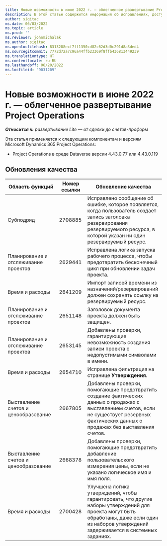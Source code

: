 ```yaml
---
title: Новые возможности в июне 2022 г. — облегченное развертывание Project Operations
description: В этой статье содержится информация об исправлениях, доступных в выпуске облегченного развертывания Microsoft Dynamics 365 Project Operations за июнь 2022 года.
author: sigitac
ms.date: 06/03/2022
ms.topic: article
ms.prod: ''
ms.reviewer: johnmichalak
ms.author: sigitac
ms.openlocfilehash: 8313288ecf7ff1350cd82c62d3d0c291d8a3ded4
ms.sourcegitcommit: 7772d72a7c96a44ffb23369f8ffb436813449239
ms.translationtype: HT
ms.contentlocale: ru-RU
ms.lasthandoff: 06/20/2022
ms.locfileid: "9031209"
---
```

# <a name="whats-new-june-2022---project-operations-lite-deployment"></a>Новые возможности в июне 2022 г. — облегченное развертывание Project Operations

_**Относится к:** развертывание Lite — от сделки до счетов-проформ_

Эта статья применяется к следующим компонентам и версиям Microsoft Dynamics 365 Project Operations:

- Project Operations в среде Dataverse версии 4.43.0.77 или 4.43.0.119

## <a name="quality-updates"></a>Обновления качества

| Область функций | Номер ссылки | Обновление качества |
| --- | --- | --- |
| Субподряд | 2708885 | Исправлено сообщение об ошибке, которое появляется, когда пользователь создает запись заголовка резервирования резервируемого ресурса, в которой указан ни один резервируемый ресурс. |
| Планирование и отслеживание проектов | 2629441 | Исправлена логика запуска рабочего процесса, чтобы предотвратить бесконечный цикл при обновлении задач проекта. |
| Время и расходы | 2641209 | Импорт записей времени из назначений/резервирований должен сохранять ссылку на резервируемый ресурс. |
| Планирование и отслеживание проектов | 2651148 | Заголовок документа проекта должен быть защищен.|
| Планирование и отслеживание проектов | 2653145 | Добавлены проверки, гарантирующие невозможность создания записи проекта с недопустимыми символами в имени. |
| Время и расходы | 2654710 | Исправлена фильтрация на странице **Утверждения**. |
| Выставление счетов и ценообразование | 2667805 | Добавлены проверки, помогающие предотвратить создание фактических данных о продажах с выставлением счетов, если не существует резервных фактических данных о продажах без выставления счетов. |
| Выставление счетов и ценообразование | 2668378 | Добавлены проверки, помогающие предотвратить добавление пользовательского измерения цены, если не указано логическое имя и имя поля. |
| Время и расходы | 2700428 | Улучшена логика утверждений, чтобы гарантировать, что другие наборы утверждений для проекта могут быть обработаны, даже если один из наборов утверждений задерживается в системных заданиях. |
